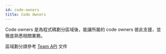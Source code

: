 ```yaml
---
id: code-owners
title: Code Owners
---
```


Code owners 是為程式碼劃分區域後，能讓所屬的 code owners 彼此支援，並徹底熟悉相關業務。

區域劃分請參考 [Team API](https://docs.google.com/spreadsheets/d/12Y2Dx4LnH2sviBg2cb757vDKxL4ObYTHUU-amOSeGJM/edit#gid=0) 文件
